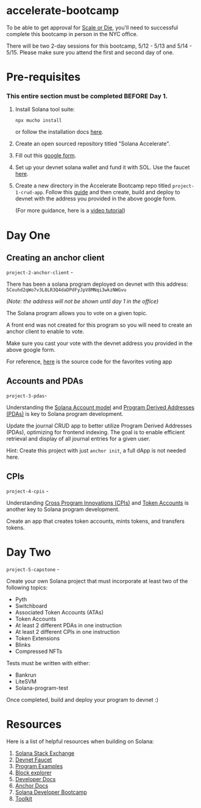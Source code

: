 # accelerate-bootcamp

To be able to get approval for [Scale or Die](https://solana.com/accelerate#tickets), you'll need to successful complete this bootcamp in person in the NYC office.

There will be two 2-day sessions for this bootcamp, 5/12 - 5/13 and 5/14 - 5/15. Please make sure you attend the first and second day of one.

# Pre-requisites

### This entire section must be completed BEFORE Day 1.

1. Install Solana tool suite:

   ```shell
   npx mucho install
   ```

   or follow the installation docs [here](https://solana.com/docs/intro/installation).

2. Create an open sourced repository titled "Solana Accelerate".

3. Fill out this [google form](https://docs.google.com/forms/d/e/1FAIpQLSeC4fc-gmzOKepmkDic7RHw2mWwwJR1BTz_Ru8CfmmpcznAPw/viewform?usp=dialog).

4. Set up your devnet solana wallet and fund it with SOL. Use the faucet [here](https://faucet.solana.com/).

5. Create a new directory in the Accelerate Bootcamp repo titled `project-1-crud-app`. Follow this [guide](https://solana.com/developers/guides/dapps/journal) and then create, build and deploy to devnet with the address you provided in the above google form.

   (For more guidance, here is a [video tutorial](https://youtu.be/VRCcUlUTjfc?si=0YmkvD_FWH1DnvdH))

# Day One

## Creating an anchor client

`project-2-anchor-client` -

There has been a solana program deployed on devnet with this address: `5Couhd2qWo7v3L8LR3Q4daDPdFyJpV8MNqi3wkzNWGvu`

_(Note: the address will not be shown until day 1 in the office)_

The Solana program allows you to vote on a given topic.

A front end was not created for this program so you will need to create an anchor client to enable to vote.

Make sure you cast your vote with the devnet address you provided in the above google form.

For reference, [here](https://github.com/solana-developers/developer-bootcamp-2024/tree/main/project-1-favorites) is the source code for the favorites voting app

## Accounts and PDAs

`project-3-pdas`-

Understanding the [Solana Account model](https://solana.com/docs/core/accounts) and [Program Derived Addresses (PDAs)](https://solana.com/docs/core/pda) is key to Solana program development.

Update the journal CRUD app to better utilize Program Derived Addresses (PDAs), optimizing for frontend indexing. The goal is to enable efficient retrieval and display of all journal entries for a given user.

Hint: Create this project with just `anchor init`, a full dApp is not needed here.

## CPIs

`project-4-cpis` -

Understanding [Cross Program Innovations (CPIs)](https://solana.com/docs/core/cpi) and [Token Accounts](https://solana.com/docs/tokens/basics) is another key to Solana program development.

Create an app that creates token accounts, mints tokens, and transfers tokens.

# Day Two

`project-5-capstone` -

Create your own Solana project that must incorporate at least two of the following topics:

- Pyth
- Switchboard
- Associated Token Accounts (ATAs)
- Token Accounts
- At least 2 different PDAs in one instruction
- At least 2 different CPIs in one instruction
- Token Extensions
- Blinks
- Compressed NFTs

Tests must be written with either:

- Bankrun
- LiteSVM
- Solana-program-test

Once completed, build and deploy your program to devnet :)

# Resources

Here is a list of helpful resources when building on Solana:

1. [Solana Stack Exchange](https://solana.stackexchange.com/)
2. [Devnet Faucet](https://faucet.solana.com/)
3. [Program Examples](https://github.com/solana-developers/program-examples)
4. [Block explorer](https://solscan.io/)
5. [Developer Docs](https://solana.com/docs)
6. [Anchor Docs](https://www.anchor-lang.com/docs)
7. [Solana Developer Bootcamp](https://github.com/solana-developers/developer-bootcamp-2024)
8. [Toolkit](https://solana.com/docs/toolkit)
